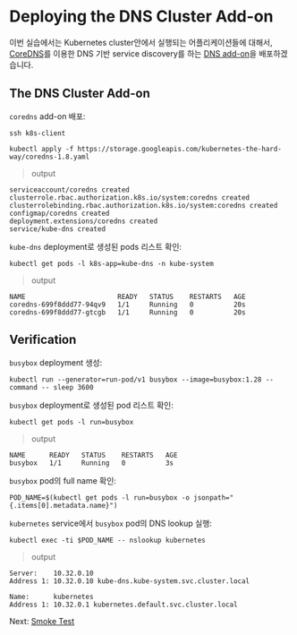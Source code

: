 # Deploying the DNS Cluster Add-on

이번 실습에서는 Kubernetes cluster안에서 실행되는 어플리케이션들에 대해서, [CoreDNS](https://coredns.io/)를 이용한 DNS 기반 service discovery를 하는 [DNS add-on](https://kubernetes.io/docs/concepts/services-networking/dns-pod-service/)을 배포하겠습니다.

## The DNS Cluster Add-on


`coredns` add-on 배포:

```
ssh k8s-client
```

```
kubectl apply -f https://storage.googleapis.com/kubernetes-the-hard-way/coredns-1.8.yaml
```

> output

```
serviceaccount/coredns created
clusterrole.rbac.authorization.k8s.io/system:coredns created
clusterrolebinding.rbac.authorization.k8s.io/system:coredns created
configmap/coredns created
deployment.extensions/coredns created
service/kube-dns created
```

`kube-dns` deployment로 생성된 pods 리스트 확인:

```
kubectl get pods -l k8s-app=kube-dns -n kube-system
```

> output

```
NAME                       READY   STATUS    RESTARTS   AGE
coredns-699f8ddd77-94qv9   1/1     Running   0          20s
coredns-699f8ddd77-gtcgb   1/1     Running   0          20s
```

## Verification

`busybox` deployment 생성:

```
kubectl run --generator=run-pod/v1 busybox --image=busybox:1.28 --command -- sleep 3600
```

`busybox` deployment로 생성된 pod 리스트 확인:

```
kubectl get pods -l run=busybox
```

> output

```
NAME      READY   STATUS    RESTARTS   AGE
busybox   1/1     Running   0          3s
```

`busybox` pod의 full name 확인:

```
POD_NAME=$(kubectl get pods -l run=busybox -o jsonpath="{.items[0].metadata.name}")
```

`kubernetes` service에서 `busybox` pod의 DNS lookup 실행:

```
kubectl exec -ti $POD_NAME -- nslookup kubernetes
```

> output

```
Server:    10.32.0.10
Address 1: 10.32.0.10 kube-dns.kube-system.svc.cluster.local

Name:      kubernetes
Address 1: 10.32.0.1 kubernetes.default.svc.cluster.local
```

Next: [Smoke Test](13-smoke-test.md)
